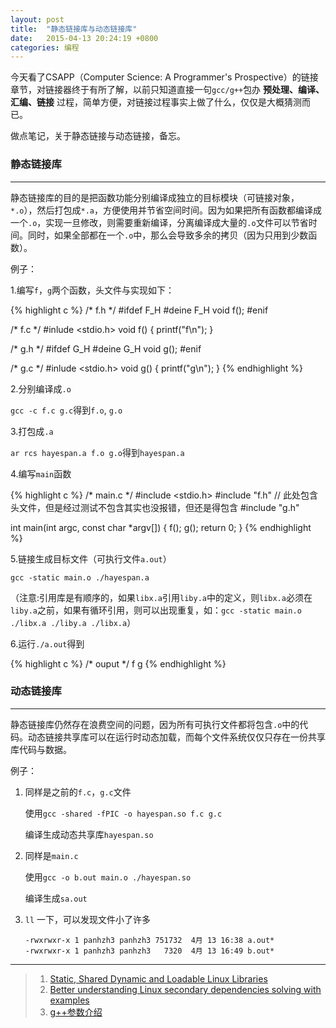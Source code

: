 ```yaml
---
layout: post
title:  "静态链接库与动态链接库"
date:   2015-04-13 20:24:19 +0800
categories: 编程
---
```


今天看了CSAPP（Computer Science: A Programmer's Prospective）的链接章节，对链接器终于有所了解，以前只知道直接一句`gcc/g++`包办 __预处理、编译、汇编、链接__ 过程，简单方便，对链接过程事实上做了什么，仅仅是大概猜测而已。

做点笔记，关于静态链接与动态链接，备忘。

### 静态链接库
----
静态链接库的目的是把函数功能分别编译成独立的目标模块（可链接对象，`*.o`），然后打包成`*.a`，方便使用并节省空间时间。因为如果把所有函数都编译成一个`.o`，实现一旦修改，则需要重新编译，分离编译成大量的`.o`文件可以节省时间。同时，如果全部都在一个`.o`中，那么会导致多余的拷贝（因为只用到少数函数）。

例子：

1.编写`f`，`g`两个函数，头文件与实现如下：

{% highlight c %}
/* f.h */
#ifdef F_H
#deine F_H
void f();
#enif

/* f.c */
#inlude <stdio.h>
void f() {
   printf("f\n");
}

/* g.h */
#ifdef G_H
#deine G_H
void g();
#enif

/* g.c */
#inlude <stdio.h>
void g() {
   printf("g\n");
}
{% endhighlight %}

2.分别编译成`.o`

`gcc -c f.c g.c`得到`f.o`, `g.o`

3.打包成`.a`

`ar rcs hayespan.a f.o g.o`得到`hayespan.a`

4.编写`main`函数

{% highlight c %}
/* main.c */
#include <stdio.h>
#include "f.h" // 此处包含头文件，但是经过测试不包含其实也没报错，但还是得包含
#include "g.h"

int main(int argc, const char *argv[])
{
    f();
    g();
    return 0;
}
{% endhighlight %}

5.链接生成目标文件（可执行文件`a.out`）

`gcc -static main.o ./hayespan.a`

（注意:引用库是有顺序的，如果`libx.a`引用`liby.a`中的定义，则`libx.a`必须在`liby.a`之前，如果有循环引用，则可以出现重复，如：`gcc -static main.o ./libx.a ./liby.a ./libx.a`）

6.运行`./a.out`得到

{% highlight c %}
/* ouput */
f
g
{% endhighlight %}

### 动态链接库
----
静态链接库仍然存在浪费空间的问题，因为所有可执行文件都将包含`.o`中的代码。动态链接共享库可以在运行时动态加载，而每个文件系统仅仅只存在一份共享库代码与数据。

例子：

1. 同样是之前的`f.c`，`g.c`文件

   使用`gcc -shared -fPIC -o hayespan.so f.c g.c`

   编译生成动态共享库`hayespan.so`

2. 同样是`main.c`

   使用`gcc -o b.out main.o ./hayespan.so`

   编译生成`sa.out`

3. `ll` 一下，可以发现文件小了许多

   ```
   -rwxrwxr-x 1 panhzh3 panhzh3 751732  4月 13 16:38 a.out*
   -rwxrwxr-x 1 panhzh3 panhzh3   7320  4月 13 16:49 b.out*
   ```

----

> 1. [Static, Shared Dynamic and Loadable Linux Libraries](http://www.yolinux.com/TUTORIALS/LibraryArchives-StaticAndDynamic.html)
> 2. [Better understanding Linux secondary dependencies solving with examples](http://www.kaizou.org/2015/01/linux-libraries/)
> 3. [g++参数介绍](http://www.cnblogs.com/lidan/archive/2011/05/25/2239517.html)


